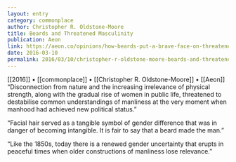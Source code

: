 ```yaml
---
layout: entry
category: commonplace
author: Christopher R. Oldstone-Moore
title: Beards and Threatened Masculinity
publication: Aeon
link: https://aeon.co/opinions/how-beards-put-a-brave-face-on-threatened-masculinity
date: 2016-03-10
permalink: 2016/03/10/christopher-r-oldstone-moore-beards-and-threatened-masculinity
---
```


[[2016]] • [[commonplace]] • [[Christopher R. Oldstone-Moore]] • [[Aeon]]
 
“Disconnection from nature and the increasing irrelevance of physical strength, along with the gradual rise of women in public life, threatened to destabilise common understandings of manliness at the very moment when manhood had achieved new political status.”

“Facial hair served as a tangible symbol of gender difference that was in danger of becoming intangible. It is fair to say that a beard made the man.”

“Like the 1850s, today there is a renewed gender uncertainty that erupts in peaceful times when older constructions of manliness lose relevance.”
